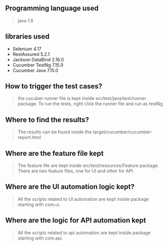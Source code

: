 ## Programming language used
>java 1.8
## libraries used
+ Selenium 4.17
+ RestAssured 5.2.1
+ Jackson DataBind 2.16.0
+ Cucumber TestNg 7.15.0
+ Cucumber Java 7.15.0

  
## How to trigger the test cases?
> the cucuber runner file is kept inside src/test/java/test/runner package. To run the tests, right click the runner file and run as testNg
## Where to find the results?
> The results can be found inside the target/cucumber/cucumber-report.html
## Where are the feature file kept
> The feature file are kept inside src/test/resources/Feature package. There are two feature files, one for UI and other for API
## Where are the UI automation logic kept?
> All the scripts related to UI automation are kept inside package starting with com.ui.
## Where are the logic for API automation kept
> All the scripts related to api automation are kept inside package starting with com.api.
